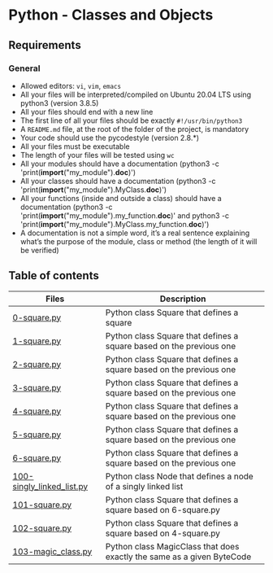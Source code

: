 # Python - Classes and Objects
## Requirements
### General
- Allowed editors: `vi`, `vim`, `emacs`
- All your files will be interpreted/compiled on Ubuntu 20.04 LTS using python3 (version 3.8.5)
- All your files should end with a new line
- The first line of all your files should be exactly `#!/usr/bin/python3`
- A `README.md` file, at the root of the folder of the project, is mandatory
- Your code should use the pycodestyle (version 2.8.*)
- All your files must be executable
- The length of your files will be tested using `wc`
- All your modules should have a documentation (python3 -c 'print(__import__("my_module").__doc__)')
- All your classes should have a documentation (python3 -c 'print(__import__("my_module").MyClass.__doc__)')
- All your functions (inside and outside a class) should have a documentation (python3 -c 'print(__import__("my_module").my_function.__doc__)' and python3 -c 'print(__import__("my_module").MyClass.my_function.__doc__)')
- A documentation is not a simple word, it’s a real sentence explaining what’s the purpose of the module, class or method (the length of it will be verified)

## Table of contents

Files | Description
----- | -----------
[0-square.py](./0-square.py) | Python class Square that defines a square
[1-square.py](./1-square.py) | Python class Square that defines a square based on the previous one
[2-square.py](./2-square.py) | Python class Square that defines a square based on the previous one
[3-square.py](./3-square.py) | Python class Square that defines a square based on the previous one
[4-square.py](./4-square.py) | Python class Square that defines a square based on the previous one
[5-square.py](./5-square.py) | Python class Square that defines a square based on the previous one
[6-square.py](./6-square.py) | Python class Square that defines a square based on the previous one
[100-singly_linked_list.py](./100-singly_linked_list.py) | Python class Node that defines a node of a singly linked list
[101-square.py](./101-square.py) | Python class Square that defines a square based on 6-square.py
[102-square.py](./102-square.py) | Python class Square that defines a square based on 4-square.py
[103-magic_class.py](./103-magic_class.py) | Python class MagicClass that does exactly the same as a given ByteCode
